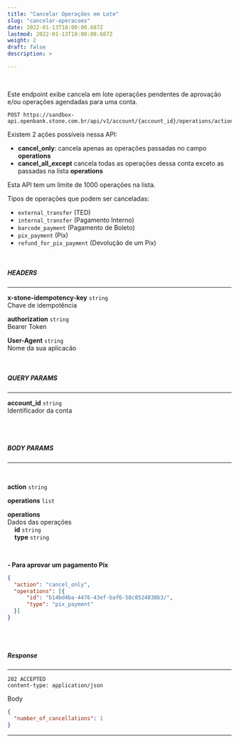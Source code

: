 ```yaml
---
title: "Cancelar Operações em Lote"
slug: "cancelar-operacoes"
date: 2022-01-13T18:00:00.687Z
lastmod: 2022-01-13T18:00:00.687Z
weight: 2
draft: false
description: >

---
```

<br>

Este endpoint exibe cancela em lote operações pendentes de aprovação e/ou operações agendadas para uma conta.

```
POST https://sandbox-api.openbank.stone.com.br/api/v1/account/{account_id}/operations/actions/cancel
```

Existem 2 ações possíveis nessa API:
* **cancel_only**: cancela apenas as operações passadas no campo **operations**
* **cancel_all_except** cancela todas as operações dessa conta exceto as passadas na lista **operations**

Esta API tem um limite de 1000 operações na lista.

Tipos de operações que podem ser canceladas:

- `external_transfer` (TED)
- `internal_transfer` (Pagamento Interno)
- `barcode_payment` (Pagamento de Boleto)
- `pix_payment` (Pix)
- `refund_for_pix_payment` (Devolução de um Pix)

<br>

##### **HEADERS**
---

**x-stone-idempotency-key** `string`
<br>Chave de idempotência

**authorization** `string`
<br> Bearer Token

**User-Agent** `string`
<br>Nome da sua aplicacão

<br>

##### **QUERY PARAMS**
---

**account_id** `string`
<br> Identificador da conta
<br> <br> 

<br>

##### **BODY PARAMS**
---
<br>

**action** `string`

**operations** `list`

**operations** <br>Dados das operações
  <br>&nbsp;&nbsp;&nbsp;&nbsp;**id** `string`
  <br>&nbsp;&nbsp;&nbsp;&nbsp;**type** `string`


<br>

**- Para aprovar um pagamento Pix**

```json
{
  "action": "cancel_only",
  "operations": [{
      "id": "b14bd4ba-4476-43ef-baf6-58c8524830b3/",
      "type": "pix_payment"
  }]   
}

```

<br> <br> 
##### **Response**
---

```
202 ACCEPTED
content-type: application/json
```

Body
```json
{
  "number_of_cancellations": 1
}
```

---
